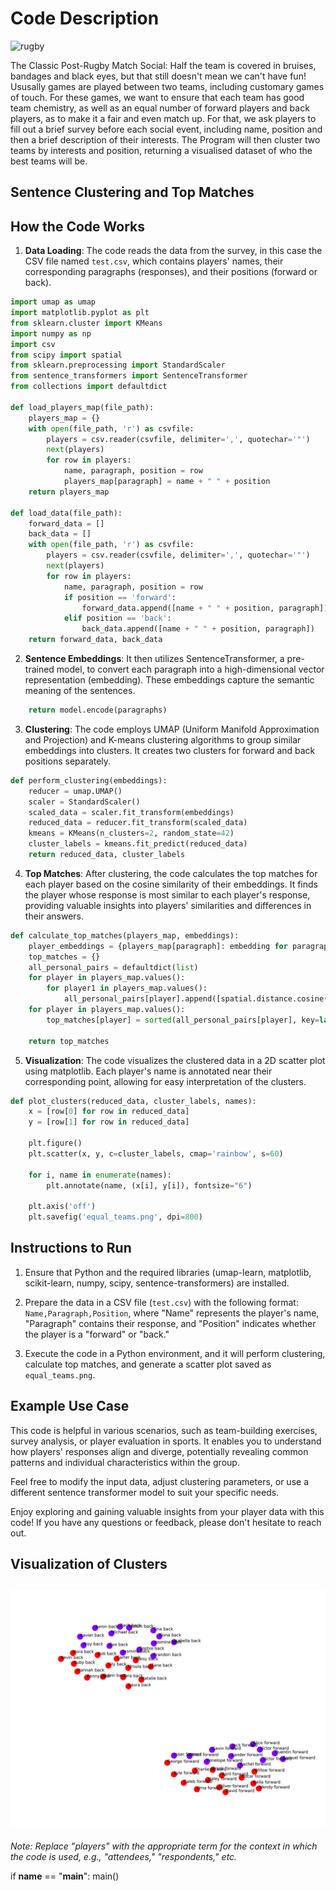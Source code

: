 
# Code Description

![rugby](https://stanfordclubsports.com/images/2020/10/6/largeMR.jpg)

The Classic Post-Rugby Match Social: Half the team is covered in bruises, bandages and black eyes, but that still doesn't mean we can't have fun! Ususally games are played between two teams, including customary games of touch. For these games, we want to ensure that each team has good team chemistry, as well as an equal number of forward players and back players, as to make it a fair and even match up. For that, we ask players to fill out a brief survey before each social event, including name, position and then a brief description of their interests.
The Program will then cluster two teams by interests and position, returning a visualised dataset of who the best teams will be. 

## Sentence Clustering and Top Matches



## How the Code Works

1. **Data Loading**: The code reads the data from the survey, in this case the CSV file named `test.csv`, which contains players' names, their corresponding paragraphs (responses), and their positions (forward or back).

```python
import umap as umap
import matplotlib.pyplot as plt
from sklearn.cluster import KMeans
import numpy as np
import csv
from scipy import spatial
from sklearn.preprocessing import StandardScaler
from sentence_transformers import SentenceTransformer
from collections import defaultdict

def load_players_map(file_path):
    players_map = {}
    with open(file_path, 'r') as csvfile:
        players = csv.reader(csvfile, delimiter=',', quotechar='"')
        next(players)
        for row in players:
            name, paragraph, position = row
            players_map[paragraph] = name + " " + position
    return players_map

def load_data(file_path):
    forward_data = []
    back_data = []
    with open(file_path, 'r') as csvfile:
        players = csv.reader(csvfile, delimiter=',', quotechar='"')
        next(players)
        for row in players:
            name, paragraph, position = row
            if position == 'forward':
                forward_data.append([name + " " + position, paragraph])
            elif position == 'back':
                back_data.append([name + " " + position, paragraph])
    return forward_data, back_data
```

2. **Sentence Embeddings**: It then utilizes SentenceTransformer, a pre-trained model, to convert each paragraph into a high-dimensional vector representation (embedding). These embeddings capture the semantic meaning of the sentences.

```python def compute_embeddings(model, paragraphs):
    return model.encode(paragraphs)
```

3. **Clustering**: The code employs UMAP (Uniform Manifold Approximation and Projection) and K-means clustering algorithms to group similar embeddings into clusters. It creates two clusters for forward and back positions separately.
```python
def perform_clustering(embeddings):
    reducer = umap.UMAP()
    scaler = StandardScaler()
    scaled_data = scaler.fit_transform(embeddings)
    reduced_data = reducer.fit_transform(scaled_data)
    kmeans = KMeans(n_clusters=2, random_state=42)
    cluster_labels = kmeans.fit_predict(reduced_data)
    return reduced_data, cluster_labels
```

4. **Top Matches**: After clustering, the code calculates the top matches for each player based on the cosine similarity of their embeddings. It finds the player whose response is most similar to each player's response, providing valuable insights into players' similarities and differences in their answers.
```python
def calculate_top_matches(players_map, embeddings):
    player_embeddings = {players_map[paragraph]: embedding for paragraph, embedding in embeddings}
    top_matches = {}
    all_personal_pairs = defaultdict(list)
    for player in players_map.values():
        for player1 in players_map.values():
            all_personal_pairs[player].append([spatial.distance.cosine(player_embeddings[player1], player_embeddings[player]), player1])
    for player in players_map.values():
        top_matches[player] = sorted(all_personal_pairs[player], key=lambda x: x[0])

    return top_matches
```
   

5. **Visualization**: The code visualizes the clustered data in a 2D scatter plot using matplotlib. Each player's name is annotated near their corresponding point, allowing for easy interpretation of the clusters.

```python
def plot_clusters(reduced_data, cluster_labels, names):
    x = [row[0] for row in reduced_data]
    y = [row[1] for row in reduced_data]

    plt.figure()
    plt.scatter(x, y, c=cluster_labels, cmap='rainbow', s=60)

    for i, name in enumerate(names):
        plt.annotate(name, (x[i], y[i]), fontsize="6")

    plt.axis('off')
    plt.savefig('equal_teams.png', dpi=800)
```

## Instructions to Run

1. Ensure that Python and the required libraries (umap-learn, matplotlib, scikit-learn, numpy, scipy, sentence-transformers) are installed.

2. Prepare the data in a CSV file (`test.csv`) with the following format: `Name,Paragraph,Position`, where "Name" represents the player's name, "Paragraph" contains their response, and "Position" indicates whether the player is a "forward" or "back."

3. Execute the code in a Python environment, and it will perform clustering, calculate top matches, and generate a scatter plot saved as `equal_teams.png`.

## Example Use Case

This code is helpful in various scenarios, such as team-building exercises, survey analysis, or player evaluation in sports. It enables you to understand how players' responses align and diverge, potentially revealing common patterns and individual characteristics within the group.

Feel free to modify the input data, adjust clustering parameters, or use a different sentence transformer model to suit your specific needs.

Enjoy exploring and gaining valuable insights from your player data with this code! If you have any questions or feedback, please don't hesitate to reach out.

## Visualization of Clusters

![Equal Teams Visualization](Rugby%20Friends/equal_teams.png)
---

*Note: Replace "players" with the appropriate term for the context in which the code is used, e.g., "attendees," "respondents," etc.*










    




if __name__ == "__main__":
    main()
